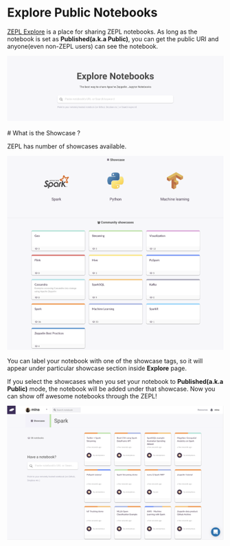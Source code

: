# Explore Public Notebooks

[ZEPL Explore](https://www.zepl.com/explore) is a place for sharing ZEPL notebooks. 
As long as the notebook is set as **Published(a.k.a Public)**, you can get the public URI and anyone(even non-ZEPL users) can see the notebook.

<center><img src="../../img/explore_notebook_main.png" class="big-img"/></center>

<br/>
# What is the Showcase ?

ZEPL has number of showcases available.

<img src="../../img/showcases.png" class="image-box big-img"/>

You can label your notebook with one of the showcase tags, so it will appear under particular showcase section inside **Explore** page.

If you select the showcases when you set your notebook to **Published(a.k.a Public)** mode, the notebook will be added under that showcase. 
Now you can show off awesome notebooks through the ZEPL!

<img src="../../img/showcase_example.png" class="image-box big-img"/>

